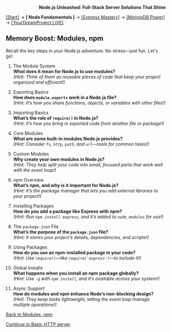 **<p align="right">Node.js Unleashed: Full-Stack Server Solutions That Shine</p>**

[[Start]](../Introduction.md) → **[ Node Fundamentals ]** → [[Express Mastery]](#express) → [[MongoDB Power]](#mongodb) → [[YourDreamProject LIVE]](#project)

## Memory Boost: Modules, npm

Recall the key steps in your Node.js adventure. No stress—just fun. Let's go!

1. The Module System<br />
   **What does it mean for Node.js to use modules?**<br />
   *(Hint: Think of them as reusable pieces of code that keep your project organized and efficient!)*
   
2. Exporting Basics<br />
   **How does `module.exports` work in a Node.js file?**<br />
   *(Hint: It’s how you share functions, objects, or variables with other files!)*
   
3. Importing Basics<br />
   **What’s the role of `require()` in Node.js?**<br />
   *(Hint: It’s how you bring in exported code from another file or package!)*
   
4. Core Modules<br />
   **What are some built-in modules Node.js provides?**<br />
   *(Hint: Consider `fs`, `http`, `path`, and `url`—tools for common tasks!)*
   
5. Custom Modules<br />
   **Why create your own modules in Node.js?**<br />
   *(Hint: They help split your code into small, focused parts that work well with the event loop!)*
   
6. npm Overview<br />
   **What’s npm, and why is it important for Node.js?**<br />
   *(Hint: It’s the package manager that lets you add external libraries to your project!)*

7. Installing Packages<br />
   **How do you add a package like Express with npm?**<br />
   *(Hint: Run `npm install express`, and it’s added to `node_modules` for use!)*

8. The `package.json` File<br />
   **What’s the purpose of the `package.json` file?**<br />
   *(Hint: It stores your project’s details, dependencies, and scripts!)*

9. Using Packages<br />
   **How do you use an npm-installed package in your code?**<br />
   *(Hint: Use `require()`—like `require('express')`—to include it!)*

10. Global Installs<br />
   **What happens when you install an npm package globally?**<br />
   *(Hint: Use `-g` with `npm install`, and it’s available across your system!)*

11. Async Support<br />
   **How do modules and npm enhance Node’s non-blocking design?**<br />
   *(Hint: They keep tasks lightweight, letting the event loop manage multiple operations!)*
    
[Back to Modules, npm](1-3.md)

[Continue to Basic HTTP server](1-4.md)

